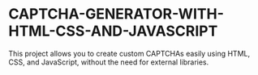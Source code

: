 # CAPTCHA-GENERATOR-WITH-HTML-CSS-AND-JAVASCRIPT
This project allows you to create custom CAPTCHAs easily using HTML, CSS, and JavaScript, without the need for external libraries.
